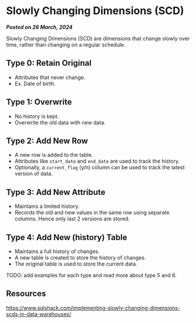 # Slowly Changing Dimensions (SCD)

**_Posted on 26 March, 2024_**

Slowly Changing Dimensions (SCD) are dimensions that change slowly over time, rather than changing on a regular schedule.

## Type 0: Retain Original

- Attributes that never change.
- Ex. Date of birth.

## Type 1: Overwrite

- No history is kept.
- Overwrite the old data with new data.

## Type 2: Add New Row

- A new row is added to the table.
- Attributes like `start_date` and `end_date` are used to track the history.
- Optionally, a `current_flag` (y/n) column can be used to track the latest version of data.

## Type 3: Add New Attribute

- Maintains a limited history.
- Records the old and new values in the same row using separate columns. Hence only last 2 versions are stored.

## Type 4: Add New (history) Table

- Maintains a full history of changes.
- A new table is created to store the history of changes.
- The original table is used to store the current data.

TODO: add examples for each type and read more about type 5 and 6.

## Resources

https://www.sqlshack.com/implementing-slowly-changing-dimensions-scds-in-data-warehouses/